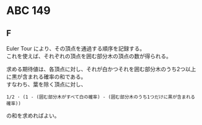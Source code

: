 # ABC 149

## F
Euler Tour により、その頂点を通過する順序を記録する。  
これを使えば、それぞれの頂点を囲む部分木の頂点の数が得られる。

求める期待値は、各頂点に対し、それが白かつそれを囲む部分木のうち2つ以上に黒が含まれる確率の和である。  
すなわち、葉を除く頂点に対し、

```
1/2 · (1 - (囲む部分木がすべて白の確率) - (囲む部分木のうち1つだけに黒が含まれる確率))
```

の和を求めればよい。
